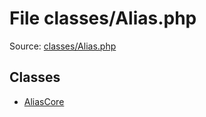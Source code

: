 File classes/Alias.php
=========

Source: [classes/Alias.php](https://github.com/PrestaShop/PrestaShop/blob/1.5.5.0/classes/Alias.php)


Classes
-------

* [AliasCore](class.AliasCore.md)

